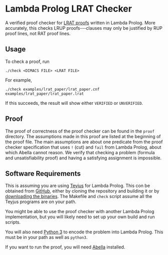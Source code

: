 
# Lambda Prolog LRAT Checker
A verified proof checker for [LRAT
proofs](https://www.cs.cmu.edu/~mheule/publications/lrat.pdf) written
in Lambda Prolog.  More accurately, this checks LRUP proofs---clauses
may only be justified by RUP proof lines, not RAT proof lines.


## Usage
To check a proof, run
```
./check <DIMACS FILE> <LRAT FILE>
```
For example,
```
./check examples/lrat_paper/lrat_paper.cnf examples/lrat_paper/lrat_paper.lrat
```
If this succeeds, the result will show either `VERIFIED` or
`UNVERIFIED`.


## Proof
The proof of correctness of the proof checker can be found in the
`proof` directory.  The assumptions made in this proof are listed at
the beginning of the proof file.  The main assumptions are about one
predicate from the proof checker specification that uses `!` (cut) and
`fail` from Lambda Prolog, about which Abella cannot reason.  We
verify that checking a problem (formula and unsatisfiability proof)
and having a satisfying assignment is impossible.


## Software Requirements
This is assuming you are using
[Teyjus](https://github.com/teyjus/teyjus) for Lambda Prolog.  This
con be obtained from [GitHub](https://github.com/teyjus/teyjus),
either by cloning the repository and building it or by [downloading
the binaries](https://github.com/teyjus/teyjus/releases).  The
Makefile and `check` script assume all the Teyjus programs are on your
path.

You might be able to use the proof checker with another Lambda Prolog
implementation, but you will likely need to set up your own build and
run scripts.

You will also need [Python 3](https://www.python.org/downloads/) to
encode the problem into Lambda Prolog.  This must be in your path as
well as `python3`.

If you want to run the proof, you will need
[Abella](http://abella-prover.org/index.html) installed.

